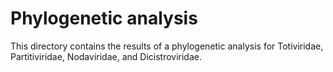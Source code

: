 # Phylogenetic analysis

This directory contains the results of a phylogenetic analysis for Totiviridae, Partitiviridae, Nodaviridae, and Dicistroviridae.
